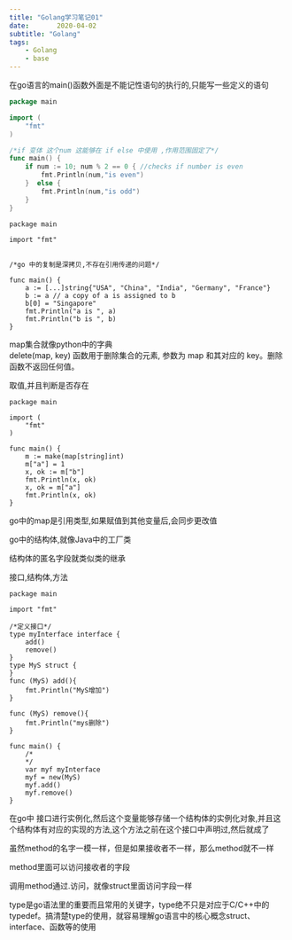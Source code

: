 ```yaml
---
title: "Golang学习笔记01"
date:       2020-04-02
subtitle: "Golang"
tags:
	- Golang
	- base
---
```









在go语言的main()函数外面是不能记性语句的执行的,只能写一些定义的语句

```go
package main

import (
    "fmt"
)

/*if 变体 这个num 这能够在 if else 中使用 ,作用范围固定了*/
func main() {
    if num := 10; num % 2 == 0 { //checks if number is even
        fmt.Println(num,"is even")
    }  else {
        fmt.Println(num,"is odd")
    }
}
```

```golang
package main

import "fmt"


/*go 中的复制是深拷贝,不存在引用传递的问题*/

func main() {
    a := [...]string{"USA", "China", "India", "Germany", "France"}
    b := a // a copy of a is assigned to b
    b[0] = "Singapore"
    fmt.Println("a is ", a)
    fmt.Println("b is ", b)
}
```

map集合就像python中的字典  
delete(map, key) 函数用于删除集合的元素, 参数为 map 和其对应的 key。删除函数不返回任何值。

取值,并且判断是否存在

```golang
package main

import (
    "fmt"
)

func main() {
    m := make(map[string]int)
    m["a"] = 1
    x, ok := m["b"]
    fmt.Println(x, ok)
    x, ok = m["a"]
    fmt.Println(x, ok)
}
```

go中的map是引用类型,如果赋值到其他变量后,会同步更改值

go中的结构体,就像Java中的工厂类

结构体的匿名字段就类似类的继承



接口,结构体,方法
```golang
package main

import "fmt"

/*定义接口*/
type myInterface interface {
	add()
	remove()
}
type MyS struct {
}
func (MyS) add(){
	fmt.Println("MyS增加")
}

func (MyS) remove(){
	fmt.Println("mys删除")
}

func main() {
	/*
	*/
	var myf myInterface
	myf = new(MyS)
	myf.add()
	myf.remove()
}

```

在go中
接口进行实例化,然后这个变量能够存储一个结构体的实例化对象,并且这个结构体有对应的实现的方法,这个方法之前在这个接口中声明过,然后就成了

虽然method的名字一模一样，但是如果接收者不一样，那么method就不一样

method里面可以访问接收者的字段

调用method通过.访问，就像struct里面访问字段一样


type是go语法里的重要而且常用的关键字，type绝不只是对应于C/C++中的typedef。搞清楚type的使用，就容易理解go语言中的核心概念struct、interface、函数等的使用